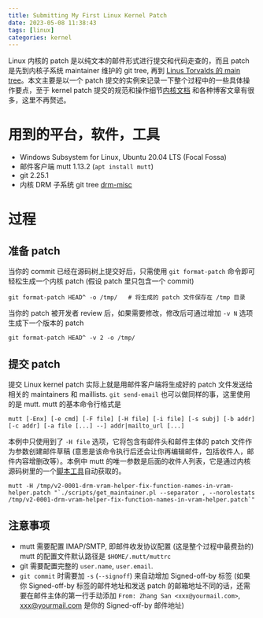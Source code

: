 ```yaml
---
title: Submitting My First Linux Kernel Patch
date: 2023-05-08 11:38:43
tags: [linux]
categories: kernel
---
```


Linux 内核的 patch 是以纯文本的邮件形式进行提交和代码走查的，而且 patch 是先到内核子系统 maintainer 维护的 git tree, 再到 [Linus Torvalds 的 main tree](https://git.kernel.org/pub/scm/linux/kernel/git/torvalds/linux.git/)。本文主要是以一个 patch 提交的实例来记录一下整个过程中的一些具体操作要点，至于 kernel patch 提交的规范和操作细节[内核文档](https://www.kernel.org/doc/html/latest/process/submitting-patches.html) 和各种博客文章有很多，这里不再赘述。

<!--more-->

# 用到的平台，软件，工具

- Windows Subsystem for Linux, Ubuntu 20.04 LTS (Focal Fossa)
- 邮件客户端 mutt 1.13.2 (`apt install mutt`)
- git 2.25.1
- 内核 DRM 子系统 git tree [drm-misc](https://cgit.freedesktop.org/drm/drm-misc/)

# 过程

## 准备 patch

当你的 commit 已经在源码树上提交好后，只需使用 `git format-patch` 命令即可轻松生成一个内核 patch (假设 patch 里只包含一个 commit)

```
git format-patch HEAD^ -o /tmp/   # 将生成的 patch 文件保存在 /tmp 目录
```

当你的 patch 被开发者 review 后，如果需要修改，修改后可通过增加 `-v N` 选项生成下一个版本的 patch

```
git format-patch HEAD^ -v 2 -o /tmp/
```

## 提交 patch

提交 Linux kernel patch 实际上就是用邮件客户端将生成好的 patch 文件发送给相关的 maintainers 和 maillists. `git send-email` 也可以做同样的事，这里使用的是 mutt. mutt 的基本命令行格式是

```
mutt [-Enx] [-e cmd] [-F file] [-H file] [-i file] [-s subj] [-b addr] [-c addr] [-a file [...] --] addr|mailto_url [...]
```

本例中只使用到了 `-H file` 选项，它将包含有邮件头和邮件主体的 patch 文件作为参数创建邮件草稿 (意思是该命令执行后还会让你再编辑邮件，包括收件人，邮件内容增删改等）。本例中 mutt 的唯一参数是后面的收件人列表，它是通过内核源码树里的一个[脚本工具](https://elixir.bootlin.com/linux/latest/source/scripts/get_maintainer.pl)自动获取的。

```
mutt -H /tmp/v2-0001-drm-vram-helper-fix-function-names-in-vram-helper.patch "`./scripts/get_maintainer.pl --separator , --norolestats /tmp/v2-0001-drm-vram-helper-fix-function-names-in-vram-helper.patch`"
```

## 注意事项

- mutt 需要配置 IMAP/SMTP, 即邮件收发协议配置 (这是整个过程中最费劲的)
    mutt 的配置文件默认路径是 `$HOME/.mutt/muttrc`
- git 需要配置完整的 `user.name`, `user.email`.
- `git commit` 时需要加 `-s` (`--signoff`) 来自动增加 Signed-off-by 标签 (如果你 Signed-off-by 标签的邮件地址和发送 patch 的邮箱地址不同的话，还需要在邮件主体的第一行手动添加 `From: Zhang San <xxx@yourmail.com>`, xxx@yourmail.com 是你的 Signed-off-by 邮件地址) 


